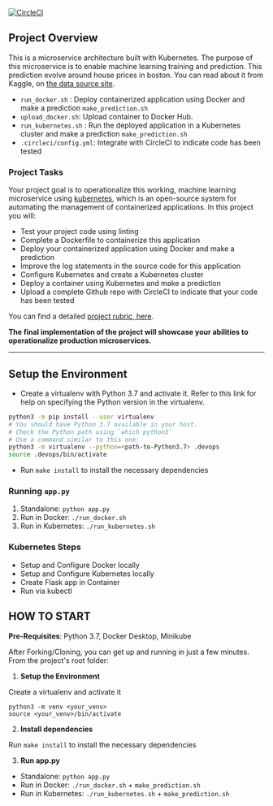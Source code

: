 [![CircleCI](https://dl.circleci.com/status-badge/img/gh/bisi-dev/mlmapi/tree/main.svg?style=svg)]()
## Project Overview

This is a  microservice architecture built with Kubernetes. The purpose of this microservice is to enable machine learning training and prediction.
This prediction evolve around house prices in boston. You can read about it  from Kaggle, on [the data source site](https://www.kaggle.com/c/boston-housing).


- `run_docker.sh` : Deploy containerized application using Docker and make a prediction `make_prediction.sh`
- `upload_docker.sh`: Upload container to Docker Hub.
- `run_kubernetes.sh` : Run the deployed application in a Kubernetes cluster and make a prediction `make_prediction.sh`
- `.circleci/config.yml`: Integrate with CircleCI to indicate code has been tested

### Project Tasks

Your project goal is to operationalize this working, machine learning microservice using [kubernetes](https://kubernetes.io/), which is an open-source system for automating the management of containerized applications. In this project you will:

- Test your project code using linting
- Complete a Dockerfile to containerize this application
- Deploy your containerized application using Docker and make a prediction
- Improve the log statements in the source code for this application
- Configure Kubernetes and create a Kubernetes cluster
- Deploy a container using Kubernetes and make a prediction
- Upload a complete Github repo with CircleCI to indicate that your code has been tested

You can find a detailed [project rubric, here](https://review.udacity.com/#!/rubrics/2576/view).

**The final implementation of the project will showcase your abilities to operationalize production microservices.**

---

## Setup the Environment

- Create a virtualenv with Python 3.7 and activate it. Refer to this link for help on specifying the Python version in the virtualenv.

```bash
python3 -m pip install --user virtualenv
# You should have Python 3.7 available in your host.
# Check the Python path using `which python3`
# Use a command similar to this one:
python3 -m virtualenv --python=<path-to-Python3.7> .devops
source .devops/bin/activate
```

- Run `make install` to install the necessary dependencies

### Running `app.py`

1. Standalone: `python app.py`
2. Run in Docker: `./run_docker.sh`
3. Run in Kubernetes: `./run_kubernetes.sh`

### Kubernetes Steps

- Setup and Configure Docker locally
- Setup and Configure Kubernetes locally
- Create Flask app in Container
- Run via kubectl

## HOW TO START

**Pre-Requisites**: Python 3.7, Docker Desktop, Minikube

After Forking/Cloning, you can get up and running in just a few minutes. From the project's root folder:

1. **Setup the Environment**

Create a virtualenv and activate it

```
python3 -m venv <your_venv>
source <your_venv>/bin/activate
```

2. **Install dependencies**

Run `make install` to install the necessary dependencies

3. **Run app.py**

- Standalone: `python app.py`
- Run in Docker: `./run_docker.sh` + `make_prediction.sh`
- Run in Kubernetes: `./run_kubernetes.sh` + `make_prediction.sh`

